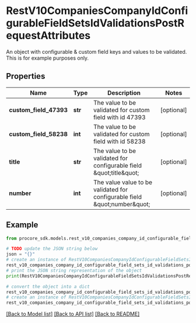 # RestV10CompaniesCompanyIdConfigurableFieldSetsIdValidationsPostRequestAttributes

An object with configurable & custom field keys and values to be validated. This is for example purposes only.

## Properties

Name | Type | Description | Notes
------------ | ------------- | ------------- | -------------
**custom_field_47393** | **str** | The value to be validated for custom field with id 47393 | [optional] 
**custom_field_58238** | **int** | The value to be validated for custom field with id 58238 | [optional] 
**title** | **str** | The value to be validated for configurable field \&quot;title\&quot; | [optional] 
**number** | **int** | The value value to be validated for configurable field \&quot;number\&quot; | [optional] 

## Example

```python
from procore_sdk.models.rest_v10_companies_company_id_configurable_field_sets_id_validations_post_request_attributes import RestV10CompaniesCompanyIdConfigurableFieldSetsIdValidationsPostRequestAttributes

# TODO update the JSON string below
json = "{}"
# create an instance of RestV10CompaniesCompanyIdConfigurableFieldSetsIdValidationsPostRequestAttributes from a JSON string
rest_v10_companies_company_id_configurable_field_sets_id_validations_post_request_attributes_instance = RestV10CompaniesCompanyIdConfigurableFieldSetsIdValidationsPostRequestAttributes.from_json(json)
# print the JSON string representation of the object
print(RestV10CompaniesCompanyIdConfigurableFieldSetsIdValidationsPostRequestAttributes.to_json())

# convert the object into a dict
rest_v10_companies_company_id_configurable_field_sets_id_validations_post_request_attributes_dict = rest_v10_companies_company_id_configurable_field_sets_id_validations_post_request_attributes_instance.to_dict()
# create an instance of RestV10CompaniesCompanyIdConfigurableFieldSetsIdValidationsPostRequestAttributes from a dict
rest_v10_companies_company_id_configurable_field_sets_id_validations_post_request_attributes_from_dict = RestV10CompaniesCompanyIdConfigurableFieldSetsIdValidationsPostRequestAttributes.from_dict(rest_v10_companies_company_id_configurable_field_sets_id_validations_post_request_attributes_dict)
```
[[Back to Model list]](../README.md#documentation-for-models) [[Back to API list]](../README.md#documentation-for-api-endpoints) [[Back to README]](../README.md)


